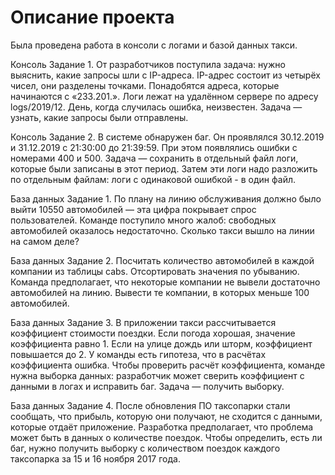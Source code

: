 # Описание проекта
Была проведена работа в консоли с логами и базой данных такси. 

Консоль Задание 1. От разработчиков поступила задача: нужно выяснить, какие запросы шли с IP-адреса. IP-адрес состоит из четырёх чисел, они разделены точками. Понадобятся адреса, которые начинаются с «233.201.». Логи лежат на удалённом сервере по адресу logs/2019/12. День, когда случилась ошибка, неизвестен. Задача — узнать, какие запросы были отправлены. 

Консоль Задание 2. В системе обнаружен баг. Он проявлялся 30.12.2019 и 31.12.2019 с 21:30:00 до 21:39:59. При этом появлялись ошибки с номерами 400 и 500. Задача — сохранить в отдельный файл логи, которые были записаны в этот период. Затем эти логи надо разложить по отдельным файлам: логи с одинаковой ошибкой - в один файл.

База данных Задание 1. По плану на линию обслуживания должно было выйти 10550 автомобилей — эта цифра покрывает спрос пользователей. Команде поступило много жалоб: свободных автомобилей оказалось недостаточно. Сколько такси вышло на линии на самом деле? 

База данных Задание 2. Посчитать количество автомобилей в каждой компании из таблицы cabs. Отсортировать значения по убыванию. Команда предполагает, что некоторые компании не вывели достаточно автомобилей на линию. Вывести те компании, в которых меньше 100 автомобилей. 

База данных Задание 3. В приложении такси рассчитывается коэффициент стоимости поездки. Если погода хорошая, значение коэффициента равно 1. Если на улице дождь или шторм, коэффициент повышается до 2. У команды есть гипотеза, что в расчётах коэффициента ошибка. Чтобы проверить расчёт коэффициента, команде нужна выборка данных: разработчик может сверить коэффициент с данными в логах и исправить баг. Задача — получить выборку.

База данных Задание 4. После обновления ПО таксопарки стали сообщать, что прибыль, которую они получают, не сходится с данными, которые отдаёт приложение. Разработка предполагает, что проблема может быть в данных о количестве поездок. Чтобы определить, есть ли баг, нужно получить выборку с количеством поездок каждого таксопарка за 15 и 16 ноября 2017 года. 
